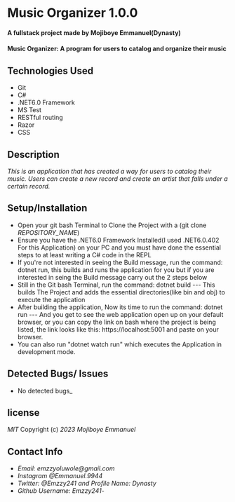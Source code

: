 # Music Organizer 1.0.0
#### A fullstack project made by Mojiboye Emmanuel(Dynasty)

#### Music Organizer: A program for users to catalog and organize their music

## Technologies Used
* Git
* C#
* .NET6.0 Framework
* MS Test
* RESTful routing
* Razor
* CSS
<!-- * Javascript(jQuery) -->

## Description
_This is an application that has created a way for users to catalog their music. Users can create a new record and create an artist that falls under a certain record._

## Setup/Installation
* Open your git bash Terminal to Clone the Project with a (git clone _REPOSITORY_NAME_)
* Ensure you have the .NET6.0 Framework Installed(I used .NET6.0.402 For this Application) on your PC and you must have done the essential steps to at least writing a C# code in the REPL 
* If you're not interested in seeing the Build message, run the command: dotnet run, this builds and runs the application for you but if you are interested in seing the Build message carry out the 2 steps below
* Still in the Git bash Terminal, run the command: dotnet build --- This builds The Project and adds the essential directories(like bin and obj) to execute the application
* After building the application, Now its time to run the command: dotnet run --- And you get to see the web application open up on your default browser, or you can copy the link on bash where the project is being listed, the link looks like this: https://localhost:5001 and paste on your browser.
* You can also run "dotnet watch run" which executes the Application in development mode.


## Detected Bugs/ Issues
* No detected bugs_

## license 
_MIT_ 
Copyright (c) _2023_ _Mojiboye Emmanuel_

## Contact Info
* _Email: emzzyoluwole@gmail.com_
* _Instagram @Emmanuel.9944_
* _Twitter: @Emzzy241 and Profile Name: Dynasty_
* _Github Username: Emzzy241_-